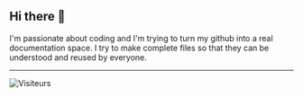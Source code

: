 ## Hi there 👋

I'm passionate about coding and I'm trying to turn my github into a real documentation space. I try to make complete files so that they can be understood and reused by everyone.
___


![Visiteurs](https://visitor-badge.glitch.me/badge?page_id=Mastocodeur.Mastocodeur&left_color=green&right_color=red)




<!--
**Mastocodeur/Mastocodeur** is a ✨ _special_ ✨ repository because its `README.md` (this file) appears on your GitHub profile.

Here are some ideas to get you started:

- 🔭 I’m currently working on ...
- 🌱 I’m currently learning ...
- 👯 I’m looking to collaborate on ...
- 🤔 I’m looking for help with ...
- 💬 Ask me about ...
- 📫 How to reach me: ...
- 😄 Pronouns: ...
- ⚡ Fun fact: ...
-->



